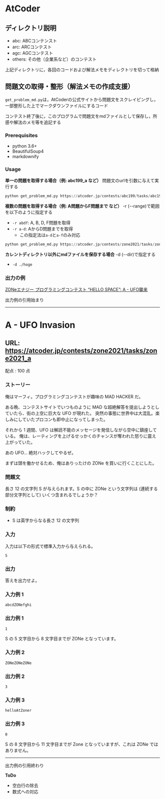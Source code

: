 # AtCoder

## ディレクトリ説明
- abc: ABCコンテンスト
- arc: ARCコンテスト
- agc: AGCコンテスト
- others: その他（企業系など）のコンテスト

上記ディレクトリに，各回のコードおよび解法メモをディレクトリを切って格納

## 問題文の取得・整形（解法メモの作成支援）
`get_problem_md.py`は，AtCoderの公式サイトから問題文をスクレイピングし，一部整形した上でマークダウンファイルにするコード

コンテスト終了後に，このプログラムで問題文をmdファイルとして保存し，所感や解法のメモ等を追記する

### Prerequisites
- python 3.6+
- BeautifulSoup4
- markdownify

### Usage
**単一の問題を取得する場合（例: abc199_a など）**
問題文のurlを引数に与えて実行する

``` python
python get_problem_md.py https://atcoder.jp/contests/abc199/tasks/abc199_a
```

**複数の問題を取得する場合（例: A問題からF問題まで など）**
-r (--range)で範囲を以下のように指定する
- `-r abdf`: A, B, D, F問題を取得
- `-r a-d`: AからD問題までを取得
    - この指定法は`a-d`と`a-f`のみ対応

```python
python get_problem_md.py https://atcoder.jp/contests/zone2021/tasks/zone2021_a -r a-f
```

**カレントディレクトリ以外にmdファイルを保存する場合**
-d (--dir)で指定する
- `-d ./hoge`

### 出力の例
[ZONeエナジー プログラミングコンテスト “HELLO SPACE”: A - UFO襲来](https://atcoder.jp/contests/zone2021/tasks/zone2021_a)

出力例の引用始まり

---

# A - UFO Invasion 
## URL: https://atcoder.jp/contests/zone2021/tasks/zone2021_a 

配点 : 100 点




### ストーリー

俺はマーフィ。プログラミングコンテストが趣味の MAD HACKER だ。  

ある晩、コンテストサイトでいつものように MAD な超絶解答を提出しようとしていたら、街の上空に巨大な UFO が現れた。
突然の事態に世界中は大混乱。楽しみにしていたプロコンも即中止になってしまった。  

それから 1 週間、UFO は解読不能のメッセージを発信しながら空中に鎮座している。
俺は、レーティングを上げるせっかくのチャンスが奪われた怒りに震え上がっていた。  

あの UFO... 絶対ハックしてやるぜ。  

まずは頭を働かせるため、俺はありったけの ZONe を買いに行くことにした。






### 問題文

長さ 12 の文字列 S が与えられます。S の中に ZONe という文字列は (連続する部分文字列として) いくつ含まれるでしょうか？






### 制約



* S は英字からなる長さ 12 の文字列









### 入力

入力は以下の形式で標準入力から与えられる。



``` 
S
``` 





### 出力

答えを出力せよ。








### 入力例 1


``` 
abcdZONefghi
``` 





### 出力例 1


``` 
1
``` 

S の 5 文字目から 8 文字目までが ZONe となっています。







### 入力例 2


``` 
ZONeZONeZONe
``` 





### 出力例 2


``` 
3
``` 






### 入力例 3


``` 
helloAtZoner
``` 





### 出力例 3


``` 
0
``` 

S の 8 文字目から 11 文字目までが Zone となっていますが、これは ZONe ではありません。

--- 

出力例の引用終わり


**ToDo**
- 空白行の除去
- 数式への対応